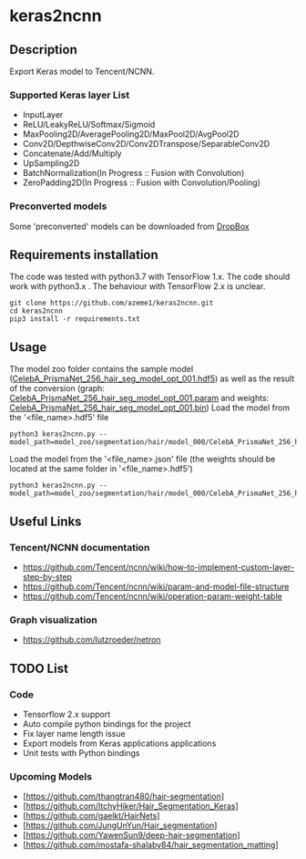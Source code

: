 # keras2ncnn
## Description
Export Keras model to Tencent/NCNN.
### Supported Keras layer List
* InputLayer
* ReLU/LeakyReLU/Softmax/Sigmoid
* MaxPooling2D/AveragePooling2D/MaxPool2D/AvgPool2D
* Conv2D/DepthwiseConv2D/Conv2DTranspose/SeparableConv2D
* Concatenate/Add/Multiply
* UpSampling2D
* BatchNormalization(In Progress :: Fusion with Convolution)
* ZeroPadding2D(In Progress :: Fusion with Convolution/Pooling)

### Preconverted models
Some 'preconverted' models can be downloaded from [DropBox](https://www.dropbox.com/sh/8anok3k3jxjj81i/AADWMLad_V0MKs4ySN2mgPPda?dl=0)

## Requirements installation
The code was tested with python3.7 with TensorFlow 1.x. The code should work with python3.x . The behaviour with TensorFlow 2.x is unclear.
```
git clone https://github.com/azeme1/keras2ncnn.git
cd keras2ncnn
pip3 install -r requirements.txt 
```
## Usage
The model zoo folder contains the sample model 
([CelebA_PrismaNet_256_hair_seg_model_opt_001.hdf5](./model_zoo/segmentation/hair/model_000/CelebA_PrismaNet_256_hair_seg_model_opt_001.hdf5)) 
as well as the result of the conversion 
(graph: [CelebA_PrismaNet_256_hair_seg_model_opt_001.param](./model_zoo/segmentation/hair/model_000/CelebA_PrismaNet_256_hair_seg_model_opt_001.param) and 
weights: [CelebA_PrismaNet_256_hair_seg_model_opt_001.bin](./model_zoo/segmentation/hair/model_000/CelebA_PrismaNet_256_hair_seg_model_opt_001.bin))
Load the model from the '<file_name>.hdf5' file
```
python3 keras2ncnn.py --model_path=model_zoo/segmentation/hair/model_000/CelebA_PrismaNet_256_hair_seg_model_opt_001.hdf5
```
Load the model from the '<file_name>.json' file (the weights should be located at the same folder in '<file_name>.hdf5')
```
python3 keras2ncnn.py --model_path=model_zoo/segmentation/hair/model_000/CelebA_PrismaNet_256_hair_seg_model_opt_001.json
```
## Useful Links
### Tencent/NCNN documentation
* https://github.com/Tencent/ncnn/wiki/how-to-implement-custom-layer-step-by-step
* https://github.com/Tencent/ncnn/wiki/param-and-model-file-structure
* https://github.com/Tencent/ncnn/wiki/operation-param-weight-table
### Graph visualization 
* https://github.com/lutzroeder/netron

## TODO List
### Code
* Tensorflow 2.x support
* Auto compile python bindings for the project
* Fix layer name length issue
* Export models from Keras applications applications
* Unit tests with Python bindings
### Upcoming Models 
* [https://github.com/thangtran480/hair-segmentation]
* [https://github.com/ItchyHiker/Hair_Segmentation_Keras]
* [https://github.com/gaelkt/HairNets]
* [https://github.com/JungUnYun/Hair_segmentation]
* [https://github.com/YawenSun9/deep-hair-segmentation]
* [https://github.com/mostafa-shalaby84/hair_segmentation_matting]